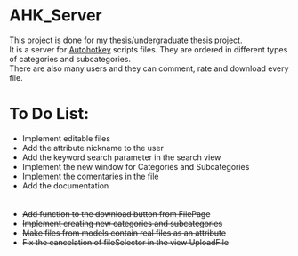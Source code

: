 # AHK_Server<br>
This project is done for my thesis/undergraduate thesis project.<br>
It is a server for [Autohotkey](https://www.autohotkey.com/) scripts files. They are ordered in different types of categories and subcategories.<br>
There are also many users and they can comment, rate and download every file. <br>
# To Do List:<br>
* Implement editable files <br>
* Add the attribute nickname to the user <br>
* Add the keyword search parameter in the search view <br>
* Implement the new window for Categories and Subcategories <br>
* Implement the comentaries in the file <br>
* Add the documentation <br> <br> <br>
* ~~Add function to the download button from FilePage~~ <br>
* ~~Implement creating new categories and subcategories~~ <br>
* ~~Make files from models contain real files as an attribute~~ <br>
* ~~Fix the cancelation of fileSelector in the view UploadFile~~ <br>
